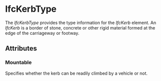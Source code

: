# IfcKerbType

The _IfcKerbType_ provides the type information for the _IfcKerb_ element.
An _IfcKerb_ is a border of stone, concrete or other rigid material formed at the edge of the carriageway or footway.

## Attributes

### Mountable
Specifies whether the kerb can be readily climbed by a vehicle or not.
